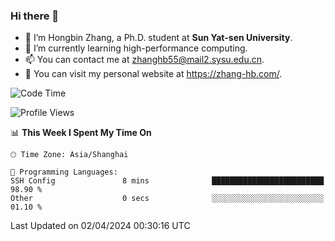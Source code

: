### Hi there 👋

- 🔭 I’m Hongbin Zhang, a Ph.D. student at **Sun Yat-sen University**.
- 🌱 I’m currently learning high-performance computing.
- 📫 You can contact me at zhanghb55@mail2.sysu.edu.cn.
- 👀 You can visit my personal website at https://zhang-hb.com/.

<!--START_SECTION:waka-->
![Code Time](http://img.shields.io/badge/Code%20Time-310%20hrs%2049%20mins-blue)

![Profile Views](http://img.shields.io/badge/Profile%20Views-2-blue)

📊 **This Week I Spent My Time On** 

```text
🕑︎ Time Zone: Asia/Shanghai

💬 Programming Languages: 
SSH Config               8 mins              █████████████████████████   98.90 % 
Other                    0 secs              ░░░░░░░░░░░░░░░░░░░░░░░░░   01.10 % 
```


 Last Updated on 02/04/2024 00:30:16 UTC
<!--END_SECTION:waka-->
